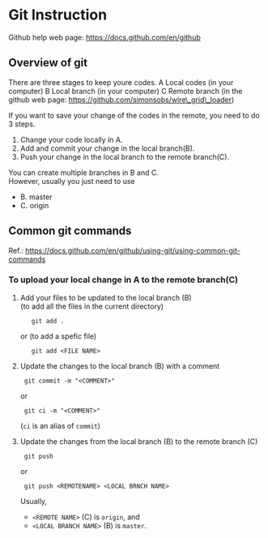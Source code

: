 # Git Instruction

Github help web page: https://docs.github.com/en/github

## Overview of git
There are three stages to keep youre codes.
A Local codes (in your computer)
B Local branch (in your computer)
C Remote branch (in the github web page: https://github.com/simonsobs/wire\_grid\_loader)

If you want to save your change of the codes in the remote, 
you need to do 3 steps.

1. Change your code locally in A.
2. Add and commit your change in the local branch(B).
3. Push your change in the local branch to the remote branch(C).

You can create multiple branches in B and C.  
However, usually you just need to use
 - B. master
 - C. origin

## Common git commands
Ref.: https://docs.github.com/en/github/using-git/using-common-git-commands

### To upload your local change in A to the remote branch(C)
1. Add your files to be updated to the local branch (B)  
   (to add all the files in the current directory)   

          git add .
          
    or (to add a spefic file)  

          git add <FILE NAME>

2. Update the changes to the local branch (B) with a comment  

        git commit -m "<COMMENT>"

    or  

        git ci -m "<COMMENT>"

    (``ci`` is an alias of ``commit``)
3. Update the changes from the local branch (B) to the remote branch (C)
  
        git push

    or

        git push <REMOTENAME> <LOCAL BRNCH NAME>

    Usually,
     - ``<REMOTE NAME>`` (C) is ``origin``, and
     - ``<LOCAL BRANCH NAME>`` (B) is ``master``.
  
    
